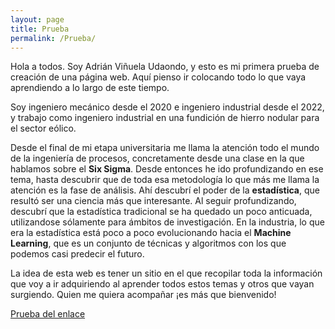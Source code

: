 ```yaml
---
layout: page
title: Prueba
permalink: /Prueba/
---
```


Hola a todos. Soy Adrián Viñuela Udaondo, y esto es mi primera prueba de creación de una página web. Aquí pienso ir colocando todo lo que vaya aprendiendo a lo largo de este tiempo.

Soy ingeniero mecánico desde el 2020 e ingeniero industrial desde el 2022, y trabajo como ingeniero industrial en una fundición de hierro nodular para el sector eólico.

Desde el final de mi etapa universitaria me llama la atención todo el mundo de la ingeniería de procesos, concretamente desde una clase en la que hablamos sobre el **Six Sigma**. Desde entonces he ido profundizando en ese tema, hasta descubrir que de toda esa metodología lo que más me llama la atención es la fase de análisis. Ahí descubrí el poder de la **estadística**, que resultó ser una ciencia más que interesante. Al seguir profundizando, descubrí que la estadística tradicional se ha quedado un poco anticuada, utilizandose sólamente para ámbitos de investigación. En la industria, lo que era la estadística está poco a poco evolucionando hacia el **Machine Learning**, que es un conjunto de técnicas y algoritmos con los que podemos casi predecir el futuro.

La idea de esta web es tener un sitio en el que recopilar toda la información que voy a ir adquiriendo al aprender todos estos temas y otros que vayan surgiendo. Quien me quiera acompañar ¡es más que bienvenido!

[Prueba del enlace](prueba.md)